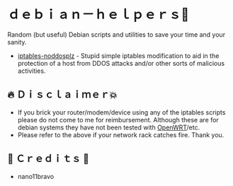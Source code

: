 # ｄｅｂｉａｎ－ｈｅｌｐｅｒｓ🐧
Random (but useful) Debian scripts and utilities to save your time and your sanity.

* [iptables-noddosplz](https://github.com/nano11bravo/debian-helpers/blob/main/iptables-noddosplz) - Stupid simple iptables modification to aid in the protection of a host from DDOS attacks and/or other sorts of malicious activities.

## 🔥 Ｄｉｓｃｌａｉｍｅｒ💥
* If you brick your router/modem/device using any of the iptables scripts please do not come to me for reimbursement. Although these are for debian systems they have not been tested with [OpenWRT](https://openwrt.org/docs/start)/etc.
* Please refer to the above if your network rack catches fire. Thank you.


## 💙 Ｃｒｅｄｉｔｓ 💝 
* nano11bravo
